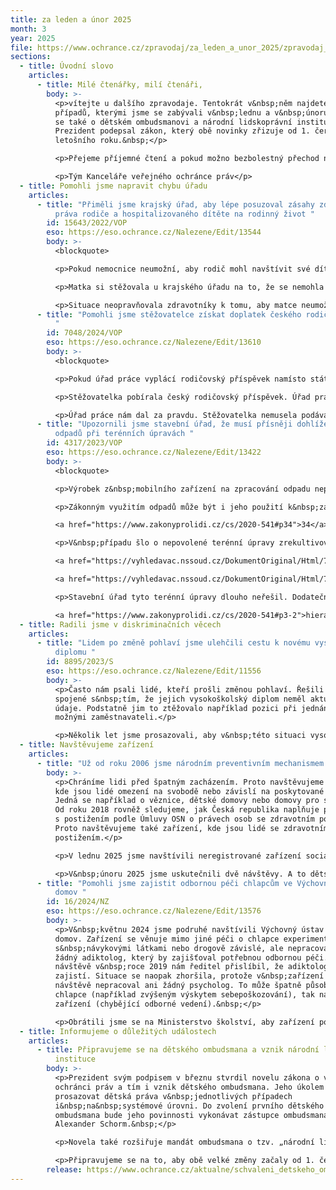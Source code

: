 ```yaml
---
title: za leden a únor 2025
month: 3
year: 2025
file: https://www.ochrance.cz/zpravodaj/za_leden_a_unor_2025/zpravodaj_leden_a_unor_2025.pdf
sections:
  - title: Úvodní slovo
    articles:
      - title: Milé čtenářky, milí čtenáři,
        body: >-
          <p>vítejte u dalšího zpravodaje. Tentokrát v&nbsp;něm najdete několik
          případů, kterými jsme se zabývali v&nbsp;lednu a v&nbsp;únoru. Dočtete
          se také o dětském ombudsmanovi a národní lidskoprávní instituci.
          Prezident podepsal zákon, který obě novinky zřizuje od 1. července
          letošního roku.&nbsp;</p>

          <p>Přejeme příjemné čtení a pokud možno bezbolestný přechod na letní čas.&nbsp;</p>

          <p>Tým Kanceláře veřejného ochránce práv</p>
  - title: Pomohli jsme napravit chybu úřadu
    articles:
      - title: "Přiměli jsme krajský úřad, aby lépe posuzoval zásahy zdravotníků do
          práva rodiče a hospitalizovaného dítěte na rodinný život "
        id: 15643/2022/VOP
        eso: https://eso.ochrance.cz/Nalezene/Edit/13544
        body: >-
          <blockquote>

          <p>Pokud nemocnice neumožní, aby rodič mohl navštívit své dítě, které přijímá k hospitalizaci, a důstojně se s&nbsp;ním rozloučil, zasáhne tím do práva na rodinný život i přesto, že mu návštěvy později umožní. Tento zásah nemůže být oprávněný, pokud kontaktu rodiče s dítětem nebrání zdravotní stav dítěte, návštěvní pravidla nemocnice ani mimořádná protiepidemická opatření.</p></blockquote>

          <p>Matka si stěžovala u krajského úřadu na to, že se nemohla důstojně rozloučit se svou osmiletou dcerou, kterou čekal týdenní pobyt v&nbsp;nemocnici. Dceru ten den ani nemohla navštívit. Stalo se tak během pandemie covid-19 a v&nbsp;situaci, kdy nemocniční elektronické systémy úspěšně napadli hackeři.&nbsp;</p>

          <p>Situace neopravňovala zdravotníky k tomu, aby matce neumožnili navštívit a důstojně se rozloučit s dcerou. Měli vědět, že opatření během pandemie covid-19 sice zakazovalo návštěvy, ale s&nbsp;výjimkou pro děti. Nemocnice také mohla šířit informace o pravidlech návštěv jinak, než nefunkčním elektronickým systémem. Krajský úřad uznal, že došlo k&nbsp;neoprávněnému a neospravedlnitelnému zásahu do práva na rodinný život a příště bude postupovat podle našich závěrů.&nbsp;</p>
      - title: "Pomohli jsme stěžovatelce získat doplatek českého rodičovského příspěvku
          "
        id: 7048/2024/VOP
        eso: https://eso.ochrance.cz/Nalezene/Edit/13610
        body: >-
          <blockquote>

          <p>Pokud úřad práce vyplácí rodičovský příspěvek namísto státu, který je k&nbsp;jeho vyplácení primárně příslušný, pošle žádost o dávku primárně příslušnému státu a požádá ho o vrácení vyplaceného příspěvku. Neoprávněně vyplacený příspěvek nevymáhá po příjemci dávky.&nbsp;</p></blockquote>

          <p>Stěžovatelka pobírala český rodičovský příspěvek. Úřad práce zjistil, že její manžel (otec dítěte) pracoval část roku 2021 v Rakousku. Stěžovatelka v té době nepracovala. Rodičovský příspěvek za toto období tak mělo vyplácet Rakousko. Úřad práce proto od stěžovatelky chtěl vrátit přeplatek ve výši 68 400 Kč, který stěžovatelka zaplatila. Současně ji poučil, aby si požádala o dávku v Rakousku.</p>

          <p>Úřad práce nám dal za pravdu. Stěžovatelka nemusela podávat novou žádost o rodičovský příspěvek v Rakousku, protože výměna žádostí mezi státy probíhá automaticky. A stěžovatelce také vrátil rodičovský příspěvek, protože jí nevznikl nárok na rakouskou dávku.&nbsp;</p>
      - title: "Upozornili jsme stavební úřad, že musí přísněji dohlížet na využívání
          odpadů při terénních úpravách "
        id: 4317/2023/VOP
        eso: https://eso.ochrance.cz/Nalezene/Edit/13422
        body: >-
          <blockquote>

          <p>Výrobek z&nbsp;mobilního zařízení na zpracování odpadu nepřestává být odpadem, pokud je vyroben v&nbsp;rozporu se souhlasem krajského úřadu a provozním řádem zařízení.</p>

          <p>Zákonným využitím odpadů může být i jeho použití k&nbsp;zasypávání. Musí jít o konečné nakládání s&nbsp;odpadem, který se například stane součástí povrchu terénu (§&nbsp;

          <a href="https://www.zakonyprolidi.cz/cs/2020-541#p34">34</a> odst. 1 a 2 zákona o odpadech).&nbsp;</p></blockquote>

          <p>V&nbsp;případu šlo o nepovolené terénní úpravy zrekultivované skládky, ze které se měl stát golfový areál. Stavebník tvrdil, že navezl na místo výrobek vzniklý v&nbsp;mobilním zařízení v rámci stavebních a demoličních prací jinde. Městský soud v&nbsp;Praze ale rozhodl, že nešlo o výrobek, ale stále o odpad (rozsudky z 9. 10. 2023 č. j. 

          <a href="https://vyhledavac.nssoud.cz/DokumentOriginal/Html/716773">17 A 16/2023-42</a> a z 24. 1. 2024, č. j. 

          <a href="https://vyhledavac.nssoud.cz/DokumentOriginal/Html/718907">14 A 113/2023-42</a>).&nbsp;</p>

          <p>Stavební úřad tyto terénní úpravy dlouho neřešil. Dodatečně je nepovolil ani nenařídil jejich odstranění. Situací se naopak zabývala inspekce ochrany životního prostředí. Ta dosáhla toho, že stavebník doložil hodnocení rizika využití odpadů na daném místě. Stavebnímu úřadu jsme poradili, jak má postupovat. Provozovatel nově může k&nbsp;zasypávání využít jenom odpad v&nbsp;zařízení k&nbsp;využití odpadu odsouhlaseném stavebním úřadem. Tyto terénní úpravy vyžadují závazné stanovisko úřadu odpadového hospodaření. V&nbsp;něm může úřad stanovit podmínky, které zajistí ochranu zdraví a životního prostředí a dodržení 

          <a href="https://www.zakonyprolidi.cz/cs/2020-541#p3-2">hierarchie odpadového hospodářství</a>.</p>
  - title: Radili jsme v diskriminačních věcech
    articles:
      - title: "Lidem po změně pohlaví jsme ulehčili cestu k novému vysokoškolskému
          diplomu "
        id: 8895/2023/S
        eso: https://eso.ochrance.cz/Nalezene/Edit/11556
        body: >-
          <p>Často nám psali lidé, kteří prošli změnou pohlaví. Řešili problémy
          spojené s&nbsp;tím, že jejich vysokoškolský diplom neměl aktuální
          údaje. Podstatně jim to ztěžovalo například pozici při jednání s
          možnými zaměstnavateli.</p>

          <p>Několik let jsme prosazovali, aby v&nbsp;této situaci vysoké školy vydávaly nové diplomy se správnými údaji. Teď se to podařilo změnou zákona o vysokých školách. Díky nám navíc lidé po změně pohlaví nemusí za vydání nového diplomu vysoké škole platit.</p>
  - title: Navštěvujeme zařízení
    articles:
      - title: "Už od roku 2006 jsme národním preventivním mechanismem "
        body: >-
          <p>Chráníme lidi před špatným zacházením. Proto navštěvujeme zařízení,
          kde jsou lidé omezení na svobodě nebo závislí na poskytované péči.
          Jedná se například o věznice, dětské domovy nebo domovy pro seniory.
          Od roku 2018 rovněž sledujeme, jak Česká republika naplňuje práva lidí
          s postižením podle Úmluvy OSN o právech osob se zdravotním postižením.
          Proto navštěvujeme také zařízení, kde jsou lidé se zdravotním
          postižením.</p>

          <p>V lednu 2025 jsme navštívili neregistrované zařízení sociálních služeb Českobudějovický spolek spokojeného stáří, Psychiatrickou nemocnici v&nbsp;Dobřanech, Vazební věznici Olomouc a dětský domov ve Velkých Heralticích.&nbsp;</p>

          <p>V&nbsp;únoru 2025 jsme uskutečnili dvě návštěvy. A to dětského domova v&nbsp;Mladé Boleslavi a Psychiatrické nemocnice Havlíčkův Brod. V únoru jsme také sledovali správní vyhoštění cizince ze Zařízení pro zajištění cizinců Bělá Jezová do Kišiněva (Moldavsko).</p>
      - title: "Pomohli jsme zajistit odbornou péči chlapcům ve Výchovném ústavu Husův
          domov "
        id: 16/2024/NZ
        eso: https://eso.ochrance.cz/Nalezene/Edit/13576
        body: >-
          <p>V&nbsp;květnu 2024 jsme podruhé navštívili Výchovný ústav Husův
          domov. Zařízení se věnuje mimo jiné péči o chlapce experimentující
          s&nbsp;návykovými látkami nebo drogově závislé, ale nepracoval v něm
          žádný adiktolog, který by zajišťoval potřebnou odbornou péči. Po první
          návštěvě v&nbsp;roce 2019 nám ředitel přislíbil, že adiktologa
          zajistí. Situace se naopak zhoršila, protože v&nbsp;zařízení při druhé
          návštěvě nepracoval ani žádný psycholog. To může špatně působit jak na
          chlapce (například zvýšeným výskytem sebepoškozování), tak na personál
          zařízení (chybějící odborné vedení).&nbsp;</p>

          <p>Obrátili jsme se na Ministerstvo školství, aby zařízení podpořilo při hledání adiktologa a psychologa. Ministerstvo nás ujistilo, že o personální posílení zařízení bude usilovat. Ředitel zařízení nám pak sdělil, že se jim podařilo shodou šťastných okolností zajistit psychologa a také spolupracujícího adiktologa. Kvalita péče o chlapce v zařízení by se díky tomu měla zlepšit.</p>
  - title: Informujeme o důležitých událostech
    articles:
      - title: Připravujeme se na dětského ombudsmana a vznik národní lidskoprávní
          instituce
        body: >-
          <p>Prezident svým podpisem v březnu stvrdil novelu zákona o veřejném
          ochránci práv a tím i vznik dětského ombudsmana. Jeho úkolem bude
          prosazovat dětská práva v&nbsp;jednotlivých případech
          i&nbsp;na&nbsp;systémové úrovni. Do zvolení prvního dětského
          ombudsmana bude jeho povinnosti vykonávat zástupce ombudsmana Vít
          Alexander Schorm.&nbsp;</p>

          <p>Novela také rozšiřuje mandát ombudsmana o tzv. „národní lidskoprávní instituci“. Jejím hlavním cílem bude ochrana a prosazování lidských práv v České republice. Zaměří se především na systémové problémy v této oblasti i na předcházení porušování lidských práv.</p>

          <p>Připravujeme se na to, aby obě velké změny začaly od 1. července hladce fungovat.</p>
        release: https://www.ochrance.cz/aktualne/schvaleni_detskeho_ombudsmana_uz_ceka_jen_cilova_paska_v_podobe_podpisu_prezidenta/
---
```

